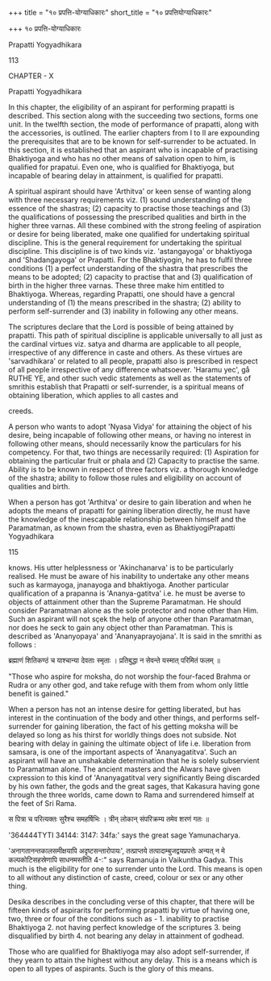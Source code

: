 +++
title = "१० प्रपत्ति-योग्याधिकारः"
short_title = "१० प्रपत्तियोग्याधिकारः"

+++
१० प्रपत्ति-योग्याधिकारः

Prapatti Yogyadhikara

113

CHAPTER - X

Prapatti Yogyadhikara

In this chapter, the eligibility of an aspirant for performing prapatti is described. This section along with the succeeding two sections, forms one unit. In the twelfth section, the mode of performance of prapatti, along with the accessories, is outlined. The earlier chapters from I to ll are expounding the prerequisites that are to be known for self-surrender to be actuated. In this section, it is established that an aspirant who is incapable of practising Bhaktiyoga and who has no other means of salvation open to him, is qualified for prapatui. Even one, who is qualified for Bhaktiyoga, but incapable of bearing delay in attainment, is qualified for prapatti.

A spiritual aspirant should have 'Arthitva' or keen sense of wanting along with three necessary requirements viz. (1) sound understanding of the essence of the shastras; (2) capacity to practise those teachings and (3) the qualifications of possessing the prescribed qualities and birth in the higher three varnas. All these combined with the strong feeling of aspiration or desire for being liberated, make one qualified for undertaking spiritual discipline. This is the general requirement for undertaking the spiritual discipline. This discipline is of two kinds viz. 'astangayoga' or bhaktiyoga and 'Shadangayoga' or Prapatti. For the Bhaktiyogin, he has to fulfil three conditions (1) a perfect understanding of the shastra that prescribes the means to be adopted; (2) capacity to practise that and (3) qualification of birth in the higher three varnas. These three make him entitled to Bhaktiyoga. Whereas, regarding Prapatti, one should have a gencral understanding of (1) the means prescribed in the shastra; (2) ability to perform self-surrender and (3) inability in following any other means.

The scriptures declare that the Lord is possible of being attained by prapatti. This path of spiritual discipline is applicable universally to all just as the cardinal virtues viz. satya and dharma are applicable to all people, irrespective of any difference in caste and others. As these virtues are 'sarvadhikara' or related to all people, prapatti also is prescribed in respect of all people irrespective of any difference whatsoever. 'Haramu yec', gå RUTHE YE, and other such vedic statements as well as the statements of smrithis establish that Prapatti or self-surrender, is a spiritual means of obtaining liberation, which applies to all castes and

creeds.

A person who wants to adopt 'Nyasa Vidya' for attaining the object of his desire, being incapable of following other means, or having no interest in following other means, should necessarily know the particulars for his competency. For that, two things are necessarily required: (1) Aspiration for obtaining the particular fruit or phala and (2) Capacity to practise the same. Ability is to be known in respect of three factors viz. a thorough knowledge of the shastra; ability to follow those rules and eligibility on account of qualities and birth.

When a person has got 'Arthitva' or desire to gain liberation and when he adopts the means of prapatti for gaining liberation directly, he must have the knowledge of the inescapable relationship between himself and the Paramatman, as known from the shastra, even as BhaktiyogiPrapatti Yogyadhikara

115

knows. His utter helplessness or 'Akinchanarva' is to be particularly realised. He must be aware of his inability to undertake any other means such as karmayoga, jnanayoga and bhaktiyoga. Another particular qualification of a prapanna is 'Ananya-gatitva' i.e. he must be averse to objects of attainment other than the Supreme Paramatman. He should consider Paramatman alone as the sole protector and none other than Him. Such an aspirant will not sçek the help of anyone other than Paramatman, nor does he seck to gain any object other than Paramatman. This is described as 'Ananyopaya' and 'Ananyaprayojana'. It is said in the smrithi as follows :

ब्रह्माणं शितिकण्ठं च याश्चान्या देवताः स्मृताः । प्रतिबुद्धा न सेवन्ते यस्मात् परिमितं फलम् ॥

"Those who aspire for moksha, do not worship the four-faced Brahma or Rudra or any other god, and take refuge with them from whom only little benefit is gained."

When a person has not an intense desire for getting liberated, but has interest in the continuation of the body and other things, and performs self-surrender for gaining liberation, the fact of his getting moksha will be delayed so long as his thirst for worldly things does not subside. Not bearing with delay in gaining the ultimate object of life i.e. liberation from samsara, is one of the important aspects of 'Ananyagatitva'. Such an aspirant will have an unshakable determination that he is solely subservient to Paramatman alone. The ancient masters and the Alwars have given cxpression to this kind of 'Ananyagatitval very significantly Being discarded by his own father, the gods and the great sages, that Kakasura having gone through the three worlds, came down to Rama and surrendered himself at the feet of Sri Rama.

स पित्रा च परित्यक्तः सुरैश्च समहर्षिभिः । त्रीन् लोकान् संपरिक्रम्य तमेव शरणं गतः ॥

'364444TYTI 34144: 3147: 34fa:' says the great sage Yamunacharya.

'अनागतानन्तकालसमीक्षयापि अदृष्टसन्तारोपायः', तत्प्राप्तये तत्पादाम्बुजद्वयप्रपत्तेः अन्यत् न मे कल्पकोटिसहस्रेणापि साधनमस्तीति 4-:" says Ramanuja in Vaikuntha Gadya. This much is the eligibility for one to surrender unto the Lord. This means is open to all without any distinction of caste, creed, colour or sex or any other thing.

Desika describes in the concluding verse of this chapter, that there will be fifteen kinds of aspirarits for performing prapatti by virtue of having one, two, three or four of the conditions such as - 1. inability to practise Bhaktiyoga 2. not having perfect knowledge of the scriptures 3. being disqualified by birth 4. not bearing any delay in attainment of godhead.

Those who are qualified for Bhaktiyoga may also adopt self-surrender, if they yearn to attain the highest without any delay. This is a means which is open to all types of aspirants. Such is the glory of this means.
